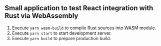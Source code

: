 ## Small application to test React integration with Rust via WebAssembly

1) Execute `yarn wasm-build` to compile Rust sources into WASM module.
2) Execute `yarn start` to start development server.
3) Execute `yarn build` to prepare production build.
